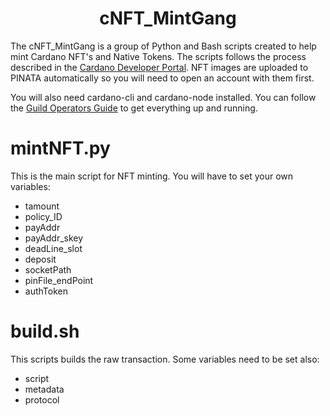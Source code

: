 <h1 align="center">
  cNFT_MintGang
</h1>

The cNFT_MintGang is a group of Python and Bash scripts created to help mint Cardano NFT's and Native Tokens.
The scripts follows the process described in the [Cardano Developer Portal](https://developers.cardano.org).
NFT images are uploaded to PINATA automatically so you will need to open an account with them first. 

You will also need cardano-cli and cardano-node installed. You can follow the [Guild Operators Guide](https://cardano-community.github.io/guild-operators/) to get everything up and running.

# **mintNFT.py**
This is the main script for NFT minting. You will have to set your own variables:

- tamount
- policy_ID
- payAddr
- payAddr_skey
- deadLine_slot
- deposit
- socketPath
- pinFile_endPoint
- authToken


# **build.sh**
This scripts builds the raw transaction. Some variables need to be set also:

- script
- metadata
- protocol









